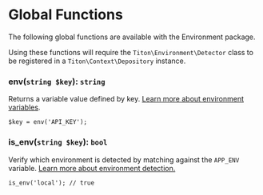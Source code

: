 # Global Functions #

The following global functions are available with the Environment package.

<div class="notice is-info">
    Using these functions will require the <code>Titon\Environment\Detector</code> class to be registered in a <code>Titon\Context\Depository</code> instance.
</div>

### env(`string $key`): `string` ###

Returns a variable value defined by key. [Learn more about environment variables](variables.md).

```hack
$key = env('API_KEY');
```

### is_env(`string $key`): `bool` ###

Verify which environment is detected by matching against the `APP_ENV` variable. [Learn more about environment detection.](detection.md)

```hack
is_env('local'); // true
```
